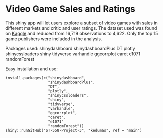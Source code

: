 # Video Game Sales and Ratings

This shiny app will let users explore a subset of video games with sales in different markets and critic and user ratings. The dataset used was found on [Kaggle](https://www.kaggle.com/rush4ratio/video-game-sales-with-ratings) and reduced from 16,719 observations to 4,622. Only the top 15 game publishers were included in the analysis.

Packages used:
shinydashboard
shinydashboardPlus
DT
plotly
shinycssloaders
shiny
tidyverse
varhandle
ggcorrplot
caret
e1071
randomForest

Easy installation and use:
```
install.packages(c("shinydashboard",
                   "shinydashboardPlus",
                   "DT",
                   "plotly",
                   "shinycssloaders",
                   "shiny",
                   "tidyverse",
                   "varhandle",
                   "ggcorrplot",
                   "caret",
                   "e1071"
                   "randomForest"))
shiny::runGitHub("ST-558-Project-3", "kedumas", ref = "main")
```
